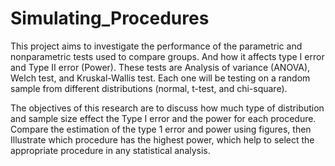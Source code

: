 # Simulating_Procedures
This project aims to investigate the performance of the parametric and nonparametric tests used  to compare groups. And how it affects type I error and Type II error (Power).
These tests are Analysis of variance (ANOVA), Welch test, and Kruskal-Wallis test. Each one will be testing on a random sample from different distributions (normal, t-test, and chi-square).

The objectives of this research are to discuss how much type of distribution and sample size effect the Type I error and the power for each procedure. Compare the estimation of the type 1 error and power using figures, then Illustrate which procedure has the highest power, which help to select the appropriate procedure in any statistical analysis.
